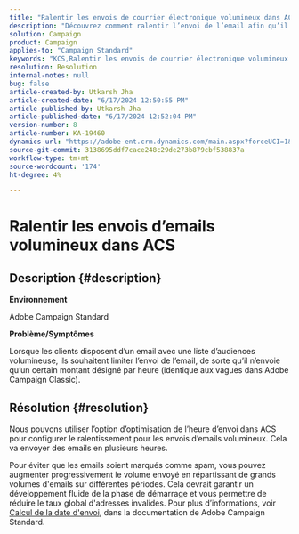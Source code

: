 ```yaml
---
title: "Ralentir les envois de courrier électronique volumineux dans ACS"
description: "Découvrez comment ralentir l’envoi de l’email afin qu’il n’envoie qu’un certain montant désigné par heure (identique aux vagues dans Adobe Campaign Classic)."
solution: Campaign
product: Campaign
applies-to: "Campaign Standard"
keywords: "KCS,Ralentir les envois de courrier électronique volumineux ACS"
resolution: Resolution
internal-notes: null
bug: false
article-created-by: Utkarsh Jha
article-created-date: "6/17/2024 12:50:55 PM"
article-published-by: Utkarsh Jha
article-published-date: "6/17/2024 12:52:04 PM"
version-number: 8
article-number: KA-19460
dynamics-url: "https://adobe-ent.crm.dynamics.com/main.aspx?forceUCI=1&pagetype=entityrecord&etn=knowledgearticle&id=8088c939-a82c-ef11-840a-002248084fbb"
source-git-commit: 3138695ddf7cace248c29de273b879cbf538837a
workflow-type: tm+mt
source-wordcount: '174'
ht-degree: 4%

---
```


# Ralentir les envois d’emails volumineux dans ACS

## Description {#description}


<b>Environnement</b>

Adobe Campaign Standard

<b>Problème/Symptômes</b>

Lorsque les clients disposent d’un email avec une liste d’audiences volumineuse, ils souhaitent limiter l’envoi de l’email, de sorte qu’il n’envoie qu’un certain montant désigné par heure (identique aux vagues dans Adobe Campaign Classic).


## Résolution {#resolution}


Nous pouvons utiliser l’option d’optimisation de l’heure d’envoi dans ACS pour configurer le ralentissement pour les envois d’emails volumineux. Cela va envoyer des emails en plusieurs heures.

Pour éviter que les emails soient marqués comme spam, vous pouvez augmenter progressivement le volume envoyé en répartissant de grands volumes d&#39;emails sur différentes périodes. Cela devrait garantir un développement fluide de la phase de démarrage et vous permettre de réduire le taux global d&#39;adresses invalides. Pour plus d’informations, voir [Calcul de la date d&#39;envoi](https://experienceleague.adobe.com/docs/campaign-standard/using/testing-and-sending/scheduling-messages/computing-the-sending-date.html), dans la documentation de Adobe Campaign Standard.


